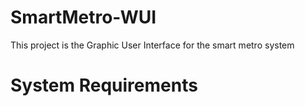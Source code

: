 # SmartMetro-WUI
This project is the Graphic User Interface for the smart metro system

# System Requirements


